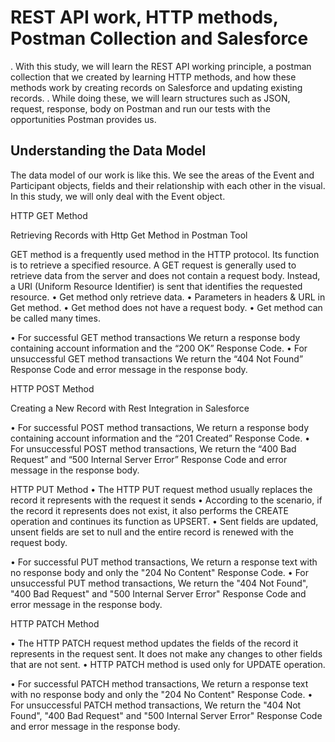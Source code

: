# REST API work, HTTP methods, Postman Collection and Salesforce 
. With this study, we will learn the REST API working principle, a postman collection that we created by learning HTTP methods, and how these methods work by creating records on Salesforce and updating existing records.
. While doing these, we will learn structures such as JSON, request, response, body on Postman and run our tests with the opportunities Postman provides us.

## Understanding the Data Model
 
The data model of our work is like this. We see the areas of the Event and Participant objects, fields and their relationship with each other in the visual.
In this study, we will only deal with the Event object.



HTTP GET Method
 
Retrieving Records with Http Get Method in Postman Tool

GET method is a frequently used method in the HTTP protocol. Its function is to retrieve a specified resource. A GET request is generally used to retrieve data from the server and does not contain a request body. Instead, a URI (Uniform Resource Identifier) is sent that identifies the requested resource.
•	Get method only retrieve data.
•	Parameters in headers & URL in Get method.
•	Get method does not have a request body.
•	Get method can be called many times.

 

•	For successful GET method transactions We return a response body containing account information and the “200 OK” Response Code.
•	For unsuccessful GET method transactions We return the “404 Not Found” Response Code and error message in the response body.

HTTP POST Method
 
Creating a New Record with Rest Integration in Salesforce

 
•	For successful POST method transactions, We return a response body containing account information and the “201 Created” Response Code.
•	For unsuccessful POST method transactions, We return the “400 Bad Request” and “500 Internal Server Error” Response Code and error message in the response body.


HTTP PUT Method
•	The HTTP PUT request method usually replaces the record it represents with the request it sends
•	According to the scenario, if the record it represents does not exist, it also performs the CREATE operation and continues its function as UPSERT.
•	Sent fields are updated, unsent fields are set to null and the entire record is renewed with the request body.

•	For successful PUT method transactions, We return a response text with no response body and only the "204 No Content" Response Code.
•	For unsuccessful PUT method transactions, We return the "404 Not Found", "400 Bad Request" and "500 Internal Server Error" Response Code and error message in the response body.

 



HTTP PATCH Method
 
•	The HTTP PATCH request method updates the fields of the record it represents in the request sent. It does not make any changes to other fields that are not sent.
•	HTTP PATCH method is used only for UPDATE operation. 

•	For successful PATCH method transactions, We return a response text with no response body and only the "204 No Content" Response Code.
•	For unsuccessful PATCH method transactions, We return the "404 Not Found", "400 Bad Request" and "500 Internal Server Error" Response Code and error message in the response body.

 


 


